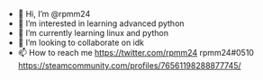 - 👋 Hi, I’m @rpmm24
- 👀 I’m interested in learning advanced python 
- 🌱 I’m currently learning linux and python
- 💞️ I’m looking to collaborate on idk
- 📫 How to reach me 
https://twitter.com/rpmm24
rpmm24#0510
https://steamcommunity.com/profiles/76561198288877745/
